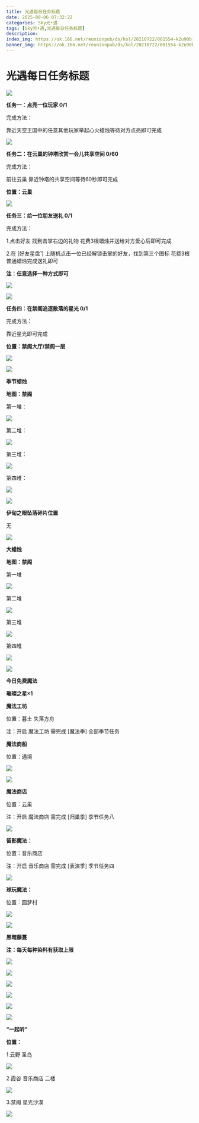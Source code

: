 ```yaml
---
title: 光遇每日任务标题
date: 2025-08-06 07:32:22
categories: Sky光•遇
tags: [Sky光•遇,光遇每日任务标题]
description: 
index_img: https://ok.166.net/reunionpub/ds/kol/20210722/001554-k2u90bj7ay.png?imageView&thumbnail=600x0&type=jpg
banner_img: https://ok.166.net/reunionpub/ds/kol/20210722/001554-k2u90bj7ay.png?imageView&thumbnail=600x0&type=jpg
---
```

# 光遇每日任务标题
![](https://img.166.net/reunionpub/1_kol_20250806_de529113bebbe4d0221d988acfb8939c.png)

**任务一：点亮一位玩家 0/1**

完成方法：

靠近天空王国中的任意其他玩家举起心火蜡烛等待对方点亮即可完成

![](https://img.166.net/reunionpub/1_kol_20250806_d3346087f2f43c86a92bf4004e043d07.png)

 **任务二：在云巢的钟塔欣赏一会儿共享空间 0/60**

完成方法：

前往云巢 靠近钟塔的共享空间等待60秒即可完成

 **位置：云巢**

![](https://img.166.net/reunionpub/1_kol_20250730_d6d619054bb9b91c0e7f3864f515fff8.jpeg)

 **任务三：给一位朋友送礼 0/1**

完成方法：

1.点击好友 找到击掌右边的礼物 花费3根蜡烛并送给对方爱心后即可完成

2.在 [好友星盘¹] 上随机点击一位已经解锁击掌的好友，找到第三个图标 花费3根普通蜡烛完成送礼即可

 **注：任意选择一种方式即可**

![](https://img.166.net/reunionpub/1_kol_20250806_c539bd939c24630d2970fcfa7f7cefc8.png)

![](https://img.166.net/reunionpub/1_kol_20250806_9025c7f181e522dc049c6b573ba5d5db.jpeg)

 **任务四：在禁阁追逐散落的星光 0/1**

完成方法：

靠近星光即可完成

 **位置：禁阁大厅/禁阁一层**

![](https://img.166.net/reunionpub/1_kol_20250801_c914826ca7af1f70f421380b245bd7d4.png)

![](https://img.166.net/reunionpub/ds/kol_server/20240717/003917-8p704dsqv9.png)

 **季节蜡烛**

 **地图：禁阁**

第一堆：

![](https://img.166.net/reunionpub/1_kol_20250806_e2aaa93be21cf6c5c7ace68255878d46.png)

第二堆：

![](https://img.166.net/reunionpub/1_kol_20250806_ad0f9f322706eca2a5dd666af42702e1.png)

第三堆：

![](https://img.166.net/reunionpub/1_kol_20250806_2b972d610e38fcdfd4fffc0442cc8e11.png)

第四堆：

![](https://img.166.net/reunionpub/1_kol_20250806_29486b6250918ec85d12cdbd79a7a6ff.png)

**![](https://img.166.net/reunionpub/ds/kol_server/20240717/003917-8p704dsqv9.png)**

 **伊甸之眼坠落碎片位置**

无

**![](https://img.166.net/reunionpub/ds/kol_server/20240717/003917-8p704dsqv9.png)**

 **大蜡烛**

 **地图：禁阁**

第一堆

**![](https://img.166.net/reunionpub/1_kol_20250702_d5c7caa2c4a5ca28e8d3d9286f96597d.png)**

第二堆

**![](https://img.166.net/reunionpub/1_kol_20250702_0d8a24417434d23ccf71d53a80eb0e04.jpeg)**

第三堆

**![](https://img.166.net/reunionpub/1_kol_20250702_70d65719822100447e1bcde1c840cca0.png)**

第四堆

**![](https://img.166.net/reunionpub/1_kol_20250702_bba443c074f064f7196b33cd16de9e96.png)**

 **![](https://img.166.net/reunionpub/ds/kol/20231014/004048-gyt2imp830.png)**

 **今日免费魔法**

 **璀璨之星×1**

 **魔法工坊**

位置：暮土 失落方舟

注：开启 魔法工坊 需完成 [魔法季] 全部季节任务

 **魔法商船**

位置：遇境

 **![](https://img.166.net/reunionpub/ds/kol/20231014/004605-qmuiowanf4.png)**

![](https://img.166.net/reunionpub/1_kol_20250702_ce40b78a3bf6a5e9938cb1e55145ee7f.png)

 **魔法商店**

位置：云巢

注：开启 魔法商店 需完成 [归巢季] 季节任务八

![](https://img.166.net/reunionpub/1_kol_20250702_be3531622a89b10e7faebb198d750ebd.png)

 **留影魔法：**

位置：音乐商店

注：开启 音乐商店 需完成 [表演季] 季节任务四

![](https://img.166.net/reunionpub/1_kol_20250706_dcdb776a8894455e40eb780e90bbb1aa.png)

 **球玩魔法：**

位置：圆梦村

![](https://img.166.net/reunionpub/1_kol_20241114_fe7f834ee8d5f2e2abc828a14fa10870.png)

![](https://img.166.net/reunionpub/ds/kol_server/20240717/003917-8p704dsqv9.png)

 **黑暗藤蔓**

 **注：每天每种染料有获取上限**

![](https://img.166.net/reunionpub/1_kol_20250121_14691ccced7771ffbe27d81267e2161f.jpeg)

![](https://img.166.net/reunionpub/1_kol_20250128_67c9bcfa670ee5c1912f9c7b3acbf1c7.jpeg)

![](https://img.166.net/reunionpub/1_kol_20250204_575af0a72e62030571755b89b16f4bef.jpeg)

![](https://img.166.net/reunionpub/1_kol_20250204_d12ae75c06b13aca78e27961da7f2322.jpeg)

![](https://img.166.net/reunionpub/1_kol_20250305_f33485f7a7fb521bb2cb1323b37ce2a7.png)

![](https://img.166.net/reunionpub/ds/kol_server/20240717/003917-8p704dsqv9.png)

 **“一起听”**

 **位置：**

1.云野 圣岛

![](https://img.166.net/reunionpub/1_kol_20241114_d3ab2a60b74e81a2f1ca25e32a872077.jpeg)

2.霞谷 音乐商店 二楼

![](https://img.166.net/reunionpub/1_kol_20241114_c847c1ccc28766421e8613dde03b97b5.jpeg)

3.禁阁 星光沙漠

![](https://img.166.net/reunionpub/1_kol_20241114_b3ef53b52de5968f0c39b6831ceed2e1.png)

